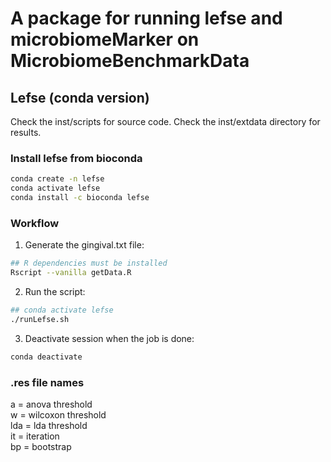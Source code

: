 # A package for running lefse and microbiomeMarker on MicrobiomeBenchmarkData

## Lefse (conda version)

Check the inst/scripts for source code.
Check the inst/extdata directory for results.

### Install lefse from bioconda

```bash
conda create -n lefse
conda activate lefse
conda install -c bioconda lefse
```

### Workflow

1. Generate the gingival.txt file:

```bash
## R dependencies must be installed
Rscript --vanilla getData.R
```
2. Run the script:

```bash
## conda activate lefse 
./runLefse.sh
```

3. Deactivate session when the job is done:

```bash
conda deactivate
```

### .res file names
a = anova threshold  
w = wilcoxon threshold  
lda = lda threshold  
it = iteration  
bp = bootstrap  
